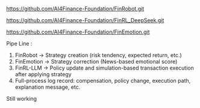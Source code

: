 https://github.com/AI4Finance-Foundation/FinRobot.git

https://github.com/AI4Finance-Foundation/FinRL_DeepSeek.git

https://github.com/AI4Finance-Foundation/FinEmotion.git

Pipe Line :
1. FinRobot → Strategy creation (risk tendency, expected return, etc.)
2. FinEmotion → Strategy correction (News-based emotional score)
3. FinRL-LLM → Policy update and simulation-based transaction execution after applying strategy
4. Full-process log record: compensation, policy change, execution path, explanation message, etc.

Still working
